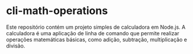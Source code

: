# cli-math-operations

Este repositório contém um projeto simples de calculadora em Node.js. A calculadora é uma aplicação de linha de comando que permite realizar operações matemáticas básicas, como adição, subtração, multiplicação e divisão.

